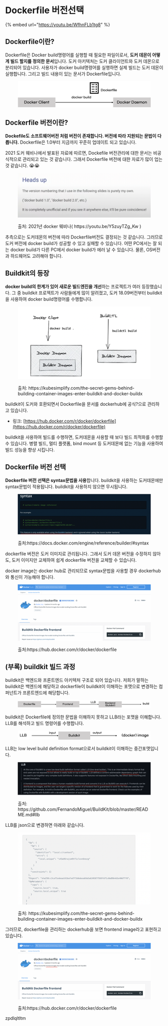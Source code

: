 # Dockerfile 버전선택

{% embed url="https://youtu.be/WfhnFLb1tg8" %}

## Dockerfile이란?

Dockerfile은 Docker build명령어를 실행할 때 필요한 파일이로서, **도커 데몬이 어떻게 빌드 할지를 정의한 문서**입니다. 도커 아키텍처는 도커 클라이언트와 도커 데몬으로 분리되어 있습니다. 사용자가 docker build명령어를 실행하면 실제 빌드는 도커 데몬이 실행합니다. 그리고 빌드 내용이 있는 문서가 Dockerfile입니다.

<figure><img src="../.gitbook/assets/image (1) (1) (1) (1).png" alt=""><figcaption></figcaption></figure>



## Dockerfile 버전이란? <a href="#head2" id="head2"></a>

**Dockefile도 소프트웨어버전 처럼 버전이 존재합니다. 버전에 따라 지원되는 문법이 다릅니다.** Dockerfile은 1.0부터 지금까지 꾸준히 업데이트 되고 있습니다.

2021 도커 웨비나에서 발표된 자료에 따르면, Dockefile 버전관리에 대한 문서는 비공식적으로 관리되고 있는 것 같습니다. 그래서 Dockerfile 버전에 대한 자료가 많이 업는 것 같습니다. 😭😭

<figure><img src="../.gitbook/assets/image (2) (1).png" alt=""><figcaption><p>출처: 2021년 docker 웨비나( https://youtu.be/Y5zuyTZg_Kw )</p></figcaption></figure>



추측으로는 도커데몬의 버전에 따라 Dockerfile버전도 결정되는 것 같습니다. 그러므로 도커 버전에 docker build가 성공할 수 있고 실패할 수 있습니다. 어떤 PC에서는 잘 되는 docker build가 다른 PC에서 docker build가 에러 날 수 있습니다. 물론, OS버전과 하드웨어도 고려해야 합니다.



## Buildkit의 등장 <a href="#head3" id="head3"></a>

**docker build의 한계가 있어 새로운 빌드엔진을 개선**하는 프로젝트가 여러 등장했습니다. 그 중 buildkit 프로젝트가 사람들에게 많이 알려졌고, 도커 18.09버전부터 buildkit을 사용하여 docker build명령어를 수행합니다.

<figure><img src="../.gitbook/assets/image (22) (1).png" alt=""><figcaption><p>출처: https://kubesimplify.com/the-secret-gems-behind-building-container-images-enter-buildkit-and-docker-buildx</p></figcaption></figure>



buildkit이 도커와 호환되면서 Dockerfile을 문서를 dockerhub에 공식?으로 관리하고 있습니다.

* 링크: [https://hub.docker.com/r/docker/dockerfile](https://hub.docker.com/r/docker/dockerfile)

&#x20;

buildkit을 사용하여 빌드를 수행하면, 도커데몬을 사용할 때 보다 빌드 최적화를 수행할 수 있습니다. 병렬 빌드, 멀티 플랫폼, bind mount 등 도커데몬에 없는 기능을 사용하여 빌드 성능을 향상 시킵니다.



## Dockerfile 버전 선택 <a href="#head4" id="head4"></a>

**Dockerfile 버전 선택은 syntax문법을 사용**합니다. buildkit을 사용하는 도커데몬에만 syntax문법이 적용됩니다. buildkit을 사용하지 않으면 무시됩니다.

<figure><img src="../.gitbook/assets/image (28).png" alt=""><figcaption><p>출처:https://docs.docker.com/engine/reference/builder/#syntax</p></figcaption></figure>



dockerfile 버전은 도커 이미지로 관리됩니다. 그래서 도커 데몬 버전을 수정하지 않아도, 도커 이미지만 교체하여 쉽게 dockerfile 버전을 교체할 수 있습니다.

&#x20;

docker image는 docker hub로 관리되므로 syntax문법을 사용할 경우 dockerhub와 통신이 가능해야 합니다.

<figure><img src="../.gitbook/assets/image (10) (1).png" alt=""><figcaption><p>출처:https://hub.docker.com/r/docker/dockerfile</p></figcaption></figure>



## (부록) buildkit 빌드 과정 <a href="#head5" id="head5"></a>

buildkit은 백엔드와 프론트엔드 아키텍처 구조로 되어 있습니다. 저희가 말하는 buildkit은 백엔드에 해당하고 dockerfile이 buildkit이 이해하는 포맷으로  변경하는 컴퍼넌트가 프론트엔드에 해당합니다.

<figure><img src="../.gitbook/assets/image (42).png" alt=""><figcaption></figcaption></figure>



buildkit은 Dockerfile에 정의한 문법을 이해하지 못하고 LLB라는 포맷을 이해합니다. LLB를 해석하고 빌드 명령어를 수행합니다.

<figure><img src="../.gitbook/assets/image (30).png" alt=""><figcaption></figcaption></figure>



LLB는 low level build definition format으로서 buildkit이 이해하는 중간포맷입니다.

<figure><img src="../.gitbook/assets/image (39).png" alt=""><figcaption><p>출처: https://github.com/FernandoMiguel/BuildKit/blob/master/README.md#llb</p></figcaption></figure>



LLB를 json으로 변경하면 아래와 같습니다.

<figure><img src="../.gitbook/assets/image (43).png" alt=""><figcaption><p>출처: https://kubesimplify.com/the-secret-gems-behind-building-container-images-enter-buildkit-and-docker-buildx</p></figcaption></figure>



그러므로, dockerfile을 관리하는 dockerhub을 보면 frontend image라고 표현하고 있습니다.

<figure><img src="../.gitbook/assets/image (35).png" alt=""><figcaption><p>출처:https://hub.docker.com/r/docker/dockerfile</p></figcaption></figure>



zpdlqltltm
